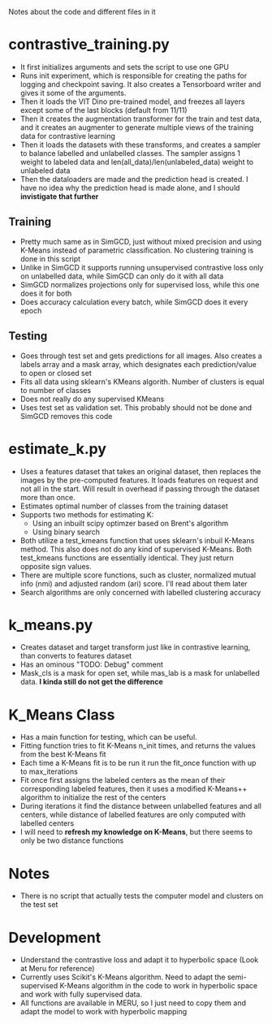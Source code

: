Notes about the code and different files in it

# contrastive_training.py
- It first initializes arguments and sets the script to use one GPU
- Runs init experiment, which is responsible for creating the paths for logging and checkpoint saving. It also creates a Tensorboard writer and gives it some of the arguments.
- Then it loads the VIT Dino pre-trained model, and freezes all layers except some of the last blocks (default from 11/11)
- Then it creates the augmentation transformer for the train and test data, and it creates an augmenter to generate multiple views of the training data for contrastive learning
- Then it loads the datasets with these transforms, and creates a sampler to balance labelled and unlabelled classes. The sampler assigns 1 weight to labeled data and len(all_data)/len(unlabeled_data) weight to unlabeled data
- Then the dataloaders are made and the prediction head is created. I have no idea why the prediction head is made alone, and I should **invistigate that further**

## Training
- Pretty much same as in SimGCD, just without mixed precision and using K-Means instead of parametric classification. No clustering training is done in this script
- Unlike in SimGCD it supports running unsupervised contrastive loss only on unlabelled data, while SimGCD can only do it with all data
- SimGCD normalizes projections only for supervised loss, while this one does it for both
- Does accuracy calculation every batch, while SimGCD does it every epoch

## Testing
- Goes through test set and gets predictions for all images. Also creates a labels array and a mask array, which designates each prediction/value to open or closed set
- Fits all data using sklearn's KMeans algorith. Number of clusters is equal to number of classes
- Does not really do any supervised KMeans
- Uses test set as validation set. This probably should not be done and SimGCD removes this code

# estimate_k.py
- Uses a features dataset that takes an original dataset, then replaces the images by the pre-computed features. It loads features on request and not all in the start. Will result in overhead if passing through the dataset more than once.
- Estimates optimal number of classes from the training dataset
- Supports two methods for estimating K:
  - Using an inbuilt scipy optimzer based on Brent's algorithm
  - Using binary search
- Both utilize a test_kmeans function that uses sklearn's inbuil K-Means method. This also does not do any kind of supervised K-Means. Both test_kmeans functions are essentially identical. They just return opposite sign values.
- There are multiple score functions, such as cluster, normalized mutual info (nmi) and adjusted random (ari) score. I'll read about them later
- Search algorithms are only concerned with labelled clustering accuracy

# k_means.py
- Creates dataset and target transform just like in contrastive learning, than converts to features dataset
- Has an ominous "TODO: Debug" comment
- Mask_cls is a mask for open set, while mas_lab is a mask for unlabelled data. **I kinda still do not get the difference**

# K_Means Class
- Has a main function for testing, which can be useful.
- Fitting function tries to fit K-Means n_init times, and returns the values from the best K-Means fit
- Each time a K-Means fit is to be run it run the fit_once function with up to max_iterations
- Fit once first assigns the labeled centers as the mean of their corresponding labeled features, then it uses a modified K-Means++ algorithm to initialize the rest of the centers
- During iterations it find the distance between unlabelled features and all centers, while distance of labelled features are only computed with labelled centers
- I will need to **refresh my knowledge on K-Means**, but there seems to only be two distance functions


# Notes
- There is no script that actually tests the computer model and clusters on the test set

# Development
- Understand the contrastive loss and adapt it to hyperbolic space (Look at Meru for reference)
- Currently uses Scikit's K-Means algorithm. Need to adapt the semi-supervised K-Means algorithm in the code to work in hyperbolic space and work with fully supervised data.
- All functions are available in MERU, so I just need to copy them and adapt the model to work with hyperbolic mapping
